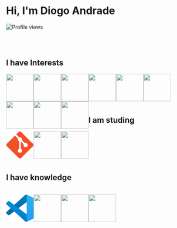 <!--
<img align="right" height="590em" src="https://raw.githubusercontent.com/gist/maykbrito/618ef18e3bbb7cdfd200f3a4fc1aabc6/raw/201d47c76006c99fe0dc55ea92e76bdca5537f08/githubcard.svg"/> -->
<h1 align="left">Hi, I'm Diogo Andrade</h1>
<p align="left"> <img src="https://komarev.com/ghpvc/?username=DiogoAMoura&color=red" alt="Profile views" /> </p>

<br><br>

## I have Interests
<!--<img src="https://cdn.jsdelivr.net/gh/devicons/devicon/icons/c/c-original.svg" width="75" height="75" align="left">-->
<img src="https://cdn.jsdelivr.net/gh/devicons/devicon/icons/cmake/cmake-original-wordmark.svg" width="75" height="75" align="left">
<img src="https://cdn.jsdelivr.net/gh/devicons/devicon/icons/sdl/sdl-original.svg" width="75" height="75" align="left">
<img src="https://cdn.jsdelivr.net/gh/devicons/devicon/icons/opengl/opengl-plain.svg" width="75" height="75" align="left">
<img src="https://cdn.jsdelivr.net/gh/devicons/devicon/icons/c/c-original.svg" width="75" height="75" align="left">
<img src="https://cdn.jsdelivr.net/gh/devicons/devicon/icons/lua/lua-original.svg" width="75" height="75" align="left">
<img src="https://cdn.jsdelivr.net/gh/devicons/devicon/icons/dot-net/dot-net-original-wordmark.svg" width="75" height="75" align="left">
<img src="https://cdn.jsdelivr.net/gh/devicons/devicon/icons/godot/godot-original.svg" width="75" height="75" align="left">
<img src="https://cdn.jsdelivr.net/gh/devicons/devicon/icons/linux/linux-original.svg" width="75" height="75" align="left">
<img src="https://cdn.jsdelivr.net/gh/devicons/devicon/icons/nuget/nuget-original-wordmark.svg" width="75" height="75" align="left">

<br><br><br><br><br>

## I am studing

<img src="https://raw.githubusercontent.com/devicons/devicon/master/icons/git/git-original.svg" width="75" height="75" align="left">
<img src="https://cdn.jsdelivr.net/gh/devicons/devicon/icons/trello/trello-plain.svg" width="75" height="75" align="left">
<img src="https://cdn.jsdelivr.net/gh/devicons/devicon/icons/csharp/csharp-original.svg" width="75" height="75" align="left">



<br><br><br><br><br>

## I have knowledge
<br>
<img src="https://raw.githubusercontent.com/devicons/devicon/master/icons/vscode/vscode-original.svg" width="75" height="75" align="left">
<img src="https://cdn.jsdelivr.net/gh/devicons/devicon/icons/html5/html5-original.svg" width="75" height="75" align="left">
<img src="https://cdn.jsdelivr.net/gh/devicons/devicon/icons/css3/css3-original.svg" width="75" height="75" align="left">
<img src="https://cdn.jsdelivr.net/gh/devicons/devicon/icons/javascript/javascript-original.svg" width="75" height="75" align="left">
